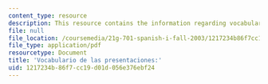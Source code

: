 ```yaml
---
content_type: resource
description: This resource contains the information regarding vocabulario de las presentaciones.
file: null
file_location: /coursemedia/21g-701-spanish-i-fall-2003/1217234b86f7cc19d01d056e376ebf24_MIT21G_701F03_1vocab.pdf
file_type: application/pdf
resourcetype: Document
title: 'Vocabulario de las presentaciones:'
uid: 1217234b-86f7-cc19-d01d-056e376ebf24
---
```

